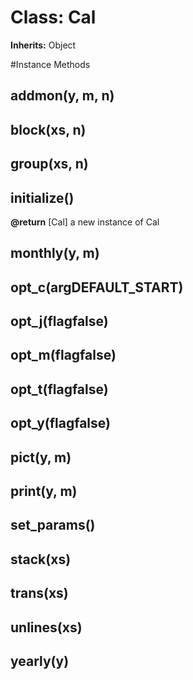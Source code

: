 # Class: Cal
**Inherits:** Object
    




#Instance Methods
## addmon(y, m, n) [](#method-i-addmon)

## block(xs, n) [](#method-i-block)

## group(xs, n) [](#method-i-group)

## initialize() [](#method-i-initialize)

**@return** [Cal] a new instance of Cal

## monthly(y, m) [](#method-i-monthly)

## opt_c(argDEFAULT_START) [](#method-i-opt_c)

## opt_j(flagfalse) [](#method-i-opt_j)

## opt_m(flagfalse) [](#method-i-opt_m)

## opt_t(flagfalse) [](#method-i-opt_t)

## opt_y(flagfalse) [](#method-i-opt_y)

## pict(y, m) [](#method-i-pict)

## print(y, m) [](#method-i-print)

## set_params() [](#method-i-set_params)

## stack(xs) [](#method-i-stack)

## trans(xs) [](#method-i-trans)

## unlines(xs) [](#method-i-unlines)

## yearly(y) [](#method-i-yearly)

